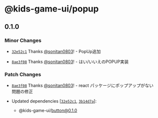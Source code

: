 # @kids-game-ui/popup

## 0.1.0

### Minor Changes

- [`32e52c1`](https://github.com/sonitan0803/kids-game-ui/commit/32e52c13421de6e1a7676fcf3406f0772d002a84) Thanks [@sonitan0803](https://github.com/sonitan0803)! - PopUp追加

- [`8ae3f08`](https://github.com/sonitan0803/kids-game-ui/commit/8ae3f08ad1eae8a248e651e53ab1c6653a3d243e) Thanks [@sonitan0803](https://github.com/sonitan0803)! - はい/いいえのPOPUP実装

### Patch Changes

- [`8ae3f08`](https://github.com/sonitan0803/kids-game-ui/commit/8ae3f08ad1eae8a248e651e53ab1c6653a3d243e) Thanks [@sonitan0803](https://github.com/sonitan0803)! - react パッケージにポップアップがない問題の修正

- Updated dependencies [[`32e52c1`](https://github.com/sonitan0803/kids-game-ui/commit/32e52c13421de6e1a7676fcf3406f0772d002a84), [`3b14d7a`](https://github.com/sonitan0803/kids-game-ui/commit/3b14d7a599da46acb78cd4ee939a0f5470d4f5ec)]:
    - @kids-game-ui/button@0.1.0
